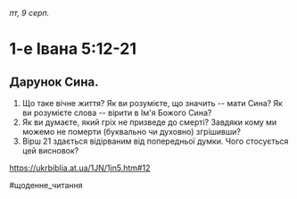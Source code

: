 
_пт, 9 серп._

# 1-е Івана 5:12-21

## Дарунок Сина.
1. Що таке вічне життя? Як ви розумієте, що значить -- мати Сина? Як ви розумієте слова -- вірити в Ім'я Божого Сина?
2. Як ви думаєте, який гріх не призведе до смерті? Завдяки кому ми можемо не померти (буквально чи духовно) згрішивши?
3. Вірш 21 здається відірваним від попередньої думки. Чого стосується цей висновок?

https://ukrbiblia.at.ua/1JN/1jn5.htm#12 

#щоденне_читання
